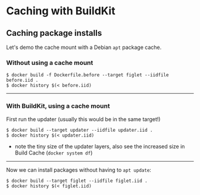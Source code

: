 # Caching with BuildKit

## Caching package installs

Let's demo the cache mount with a Debian `apt` package cache.

### Without using a cache mount

```console
$ docker build -f Dockerfile.before --target figlet --iidfile before.iid .
$ docker history $(< before.iid)
```

---

### With BuildKit, using a cache mount

First run the updater (usually this would be in the same target!)

```console
$ docker build --target updater --iidfile updater.iid .
$ docker history $(< updater.iid)
```

- note the tiny size of the updater layers, also see the increased size in Build Cache (`docker system df`)

---

Now we can install packages without having to `apt update`:

```console
$ docker build --target figlet --iidfile figlet.iid .
$ docker history $(< figlet.iid)
```
